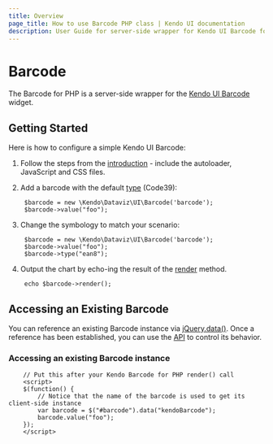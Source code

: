 ```yaml
---
title: Overview
page_title: How to use Barcode PHP class | Kendo UI documentation
description: User Guide for server-side wrapper for Kendo UI Barcode for PHP.
---
```


# Barcode

The Barcode for PHP is a server-side wrapper for the [Kendo UI Barcode](/api/web/barcode) widget.

## Getting Started

Here is how to configure a simple Kendo UI Barcode:

1. Follow the steps from the [introduction](/getting-started/using-kendo-with/php/introduction) - include the autoloader, JavaScript and CSS files.

1. Add a barcode with the default [type](/api/web/barcode#configuration-type) (Code39):

        $barcode = new \Kendo\Dataviz\UI\Barcode('barcode');
        $barcode->value("foo");

1. Change the symbology to match your scenario:

        $barcode = new \Kendo\Dataviz\UI\Barcode('barcode');
        $barcode->value("foo");
        $barcode->type("ean8");

1. Output the chart by echo-ing the result of the [render](/api/wrappers/php/Kendo/UI/Widget#render) method.

        echo $barcode->render();

## Accessing an Existing Barcode

You can reference an existing Barcode instance via [jQuery.data()](http://api.jquery.com/jQuery.data/).
Once a reference has been established, you can use the [API](/api/web/barcode#methods) to control its behavior.

### Accessing an existing Barcode instance

        // Put this after your Kendo Barcode for PHP render() call
        <script>
        $(function() {
            // Notice that the name of the barcode is used to get its client-side instance
            var barcode = $("#barcode").data("kendoBarcode");
            barcode.value("foo");
        });
        </script>
